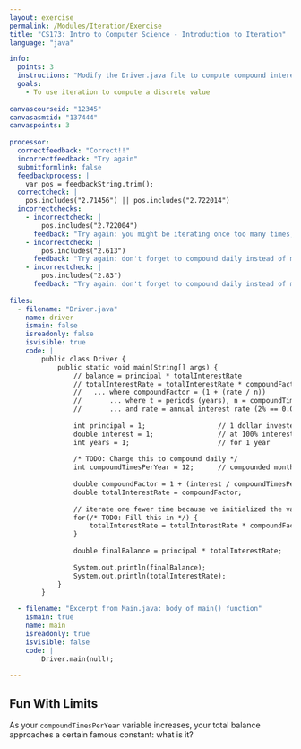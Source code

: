 ```yaml
---
layout: exercise
permalink: /Modules/Iteration/Exercise
title: "CS173: Intro to Computer Science - Introduction to Iteration"
language: "java"

info:
  points: 3
  instructions: "Modify the Driver.java file to compute compound interest using a loop to compute the overall interest rate."
  goals:
    - To use iteration to compute a discrete value
    
canvascourseid: "12345"
canvasasmtid: "137444"
canvaspoints: 3
    
processor:  
  correctfeedback: "Correct!!" 
  incorrectfeedback: "Try again"
  submitformlink: false
  feedbackprocess: | 
    var pos = feedbackString.trim();
  correctcheck: |
    pos.includes("2.71456") || pos.includes("2.722014")
  incorrectchecks:
    - incorrectcheck: |
        pos.includes("2.722004")
      feedback: "Try again: you might be iterating once too many times; don't forget that initializing the variable counts as the first multiplication!" 
    - incorrectcheck: |
        pos.includes("2.613")
      feedback: "Try again: don't forget to compound daily instead of monthly!" 
    - incorrectcheck: |
        pos.includes("2.83")
      feedback: "Try again: don't forget to compound daily instead of monthly, and you might be iterating once too many times; initializing the variable counts as the first multiplication!" 
      
files:
  - filename: "Driver.java"
    name: driver
    ismain: false
    isreadonly: false
    isvisible: true
    code: | 
        public class Driver {
            public static void main(String[] args) {
                // balance = principal * totalInterestRate
                // totalInterestRate = totalInterestRate * compoundFactor, computed n*t times
                //   ... where compoundFactor = (1 + (rate / n))
                //       ... where t = periods (years), n = compoundTimesPerPeriod (times per year),
                //       ... and rate = annual interest rate (2% == 0.02)
                
                int principal = 1;                  // 1 dollar invested
                double interest = 1;                // at 100% interest
                int years = 1;                      // for 1 year
                
                /* TODO: Change this to compound daily */
                int compoundTimesPerYear = 12;      // compounded monthly
                
                double compoundFactor = 1 + (interest / compoundTimesPerYear);
                double totalInterestRate = compoundFactor;
                
                // iterate one fewer time because we initialized the variable above, which counts as one multiplication
                for(/* TODO: Fill this in */) { 
                    totalInterestRate = totalInterestRate * compoundFactor;
                }
                
                double finalBalance = principal * totalInterestRate;
                
                System.out.println(finalBalance);
                System.out.println(totalInterestRate);
            }
        }    

  - filename: "Excerpt from Main.java: body of main() function"
    ismain: true
    name: main
    isreadonly: true
    isvisible: false
    code: |
        Driver.main(null);
        
---
```


## Fun With Limits

As your `compoundTimesPerYear` variable increases, your total balance approaches a certain famous constant: what is it?  
